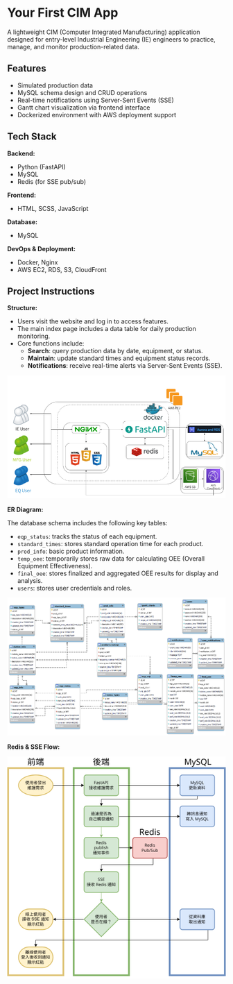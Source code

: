 # Your First CIM App

A lightweight CIM (Computer Integrated Manufacturing) application designed for entry-level Industrial Engineering (IE) engineers to practice, manage, and monitor production-related data.

## Features

- Simulated production data
- MySQL schema design and CRUD operations
- Real-time notifications using Server-Sent Events (SSE)
- Gantt chart visualization via frontend interface
- Dockerized environment with AWS deployment support

## Tech Stack

**Backend:**

- Python (FastAPI)
- MySQL
- Redis (for SSE pub/sub)

**Frontend:**

- HTML, SCSS, JavaScript

**Database:**

- MySQL

**DevOps & Deployment:**

- Docker, Nginx
- AWS EC2, RDS, S3, CloudFront

## Project Instructions

**Structure:**

- Users visit the website and log in to access features.
- The main index page includes a data table for daily production monitoring.
- Core functions include:
  - **Search**: query production data by date, equipment, or status.
  - **Maintain**: update standard times and equipment status records.
  - **Notifications**: receive real-time alerts via Server-Sent Events (SSE).

![image](https://github.com/cmchiu-grover/your-first-cim/blob/main/img/structure.png)

**ER Diagram:**

The database schema includes the following key tables:

- `eqp_status`: tracks the status of each equipment.
- `standard_times`: stores standard operation time for each product.
- `prod_info`: basic product information.
- `temp_oee`: temporarily stores raw data for calculating OEE (Overall Equipment Effectiveness).
- `final_oee`: stores finalized and aggregated OEE results for display and analysis.
- `users`: stores user credentials and roles.

![image](https://github.com/cmchiu-grover/your-first-cim/blob/main/img/ER_diagram.png)

**Redis & SSE Flow:**

![image](https://github.com/cmchiu-grover/your-first-cim/blob/main/img/drawio.png)
